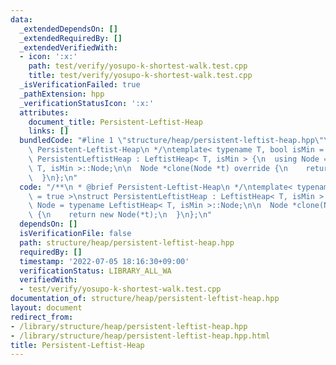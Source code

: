```yaml
---
data:
  _extendedDependsOn: []
  _extendedRequiredBy: []
  _extendedVerifiedWith:
  - icon: ':x:'
    path: test/verify/yosupo-k-shortest-walk.test.cpp
    title: test/verify/yosupo-k-shortest-walk.test.cpp
  _isVerificationFailed: true
  _pathExtension: hpp
  _verificationStatusIcon: ':x:'
  attributes:
    document_title: Persistent-Leftist-Heap
    links: []
  bundledCode: "#line 1 \"structure/heap/persistent-leftist-heap.hpp\"\n/**\n * @brief\
    \ Persistent-Leftist-Heap\n */\ntemplate< typename T, bool isMin = true >\nstruct\
    \ PersistentLeftistHeap : LeftistHeap< T, isMin > {\n  using Node = typename LeftistHeap<\
    \ T, isMin >::Node;\n\n  Node *clone(Node *t) override {\n    return new Node(*t);\n\
    \  }\n};\n"
  code: "/**\n * @brief Persistent-Leftist-Heap\n */\ntemplate< typename T, bool isMin\
    \ = true >\nstruct PersistentLeftistHeap : LeftistHeap< T, isMin > {\n  using\
    \ Node = typename LeftistHeap< T, isMin >::Node;\n\n  Node *clone(Node *t) override\
    \ {\n    return new Node(*t);\n  }\n};\n"
  dependsOn: []
  isVerificationFile: false
  path: structure/heap/persistent-leftist-heap.hpp
  requiredBy: []
  timestamp: '2022-07-05 18:16:30+09:00'
  verificationStatus: LIBRARY_ALL_WA
  verifiedWith:
  - test/verify/yosupo-k-shortest-walk.test.cpp
documentation_of: structure/heap/persistent-leftist-heap.hpp
layout: document
redirect_from:
- /library/structure/heap/persistent-leftist-heap.hpp
- /library/structure/heap/persistent-leftist-heap.hpp.html
title: Persistent-Leftist-Heap
---
```

